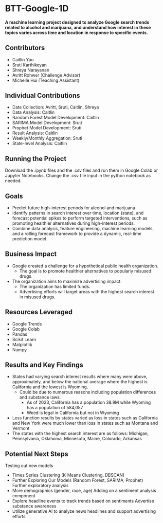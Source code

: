 # BTT-Google-1D

#### A machine learning project designed to analyze Google search trends related to alcohol and marijuana, and understand how interest in these topics varies across time and location in response to specific events.

## Contributors
- Caitlin Yau
- Sruti Karthikeyan
- Shreya Narayanan
- Avritt Rohwer (Challenge Advisor)
- Michelle Hui (Teaching Assistant)

## Individual Contributions
- Data Collection: Avritt, Sruti, Caitlin, Shreya
- Data Analysis: Caitlin
- Random Forest Model Development: Caitlin
- SARIMA Model Development: Sruti
- Prophet Model Development: Sruti
- Result Analysis: Caitlin
- Weekly/Monthly Aggregation: Sruti
- State-level Analysis: Caitlin

## Running the Project
Download the .ipynb files and the .csv files and run them in Google Colab or Jupyter Notebooks. Change the .csv file input in the python notebook as needed.

## Goals
- Predict future high-interest periods for alcohol and marijuana
- Identify patterns in search interest over time, location (state), and forecast potential spikes to perform targeted interventions, such as promoting healthier alternatives during high-interest periods. 
- Combine data analysis, feature engineering, machine learning models, and a rolling forecast framework to provide a dynamic, real-time prediction model.

## Business Impact
- Google created a challenge for a hypothetical public health organization.
    - The goal is to promote healthier alternatives to popularly misused drugs.
- The organization aims to maximize advertising impact.
    - The organization has limited funds.
    - Advertising efforts will target areas with the highest search interest in misused drugs.

## Resources Leveraged
- Google Trends
- Google Colab
- Pandas
- Scikit Learn
- Matplotlib
- Numpy

## Results and Key Findings
- States had varying search interest results where many were above, approximately, and below the national average where the highest is California and the lowest is Wyoming.
    - Could be due to numerous reasons including population differences and substance laws.
        - As of 2023, California has a population 38.9M while Wyoming has a population of 584,057
        - Weed is legal in California but not in Wyoming
- Loss function results by states varied as loss in states such as California and New York were much lower than loss in states such as Montana and Vermont
- The states with the highest search interest are as follows: Michigan, Pennsylvania, Oklahoma, Minnesota, Maine, Colorado, Arkansas

## Potential Next Steps
Testing out new models
- Times Series Clustering (K-Means Clustering, DBSCAN)
- Further Exploring Our Models (Random Forest, SARIMA, Prophet)
Further exploratory analysis
- More demographics (gender, race, age)
Adding on a sentiment analysis component 
- Explore headline events to track trends based on sentiments
Advertise substance awareness
- Utilize generative AI to analyze news headlines and support advertising efforts

